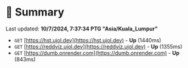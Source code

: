 # 📖 Summary
Last updated: **10/7/2024, 7:37:34 PTG "Asia/Kuala_Lumpur"**

- `GET` [https://hst.ujol.dev](https://hst.ujol.dev) - **Up** (1440ms)
- `GET` [https://reddviz.ujol.dev](https://reddviz.ujol.dev) - **Up** (1355ms)
- `GET` [https://dumb.onrender.com](https://dumb.onrender.com) - **Up** (843ms)
